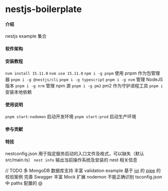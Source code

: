 # nestjs-boilerplate

#### 介绍
nestjs example 集合

#### 软件架构


#### 安装教程

`nvm install 15.11.0`
`nvm use 15.11.0`
`npm i -g pnpm` 使用 pnpm 作为包管理器
`pnpm i -g @nestjs/cli`
`pnpm i -g typescript`
`pnpm i -g nvm` 管理 NodeJS 版本
`pnpm i -g nrm` 管理 npm 源
`pnpm i -g pm2` pm2 作为守护进程工具
`pnpm i` 安装本地依赖

#### 使用说明

`pnpm start:nodemon` 启动开发环境
`pnpm start:prod` 启动生产环境

#### 参与贡献


#### 特技

nestconfig.json 用于指定服务启动的入口文件及格式，可以缺失（默认src/main.ts）
`nest info` 输出当前操作系统及安装的 nest 相关信息

// TODO
多 MongoDB 数据库支持
丰富 validation example
基于 [joi](https://joi.dev/api/?v=17.4.0) 的 [pipe](https://docs.nestjs.com/pipes#pipes) 的校验案例
完善 Swagger
丰富 Mock 扩展
nodemon 不能正确识别 tsconfig.json 中 paths 配置的 @ 
